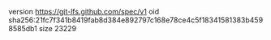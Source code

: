 version https://git-lfs.github.com/spec/v1
oid sha256:21fc7f341b8419fab8d384e892797c168e78ce4c5f18341581383b4598585db1
size 23229
